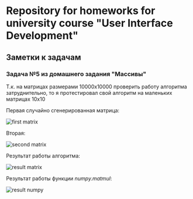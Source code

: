 # Repository for homeworks for university course "User Interface Development"
## Заметки к задачам
### Задача №5 из домашнего задания "Массивы"
Т.к. на матрицах размерами 10000x10000 проверить работу алгоритма затруднительно, то я протестировал свой алгоритм на маленьких матрицах 10x10

Первая случайно сгенерированная матрица:

![first matrix](https://github.com/zeymx/uidev/assets/29517196/9ae732d1-19af-467e-8872-dc2522040d6e)

Вторая:

![second matrix](https://github.com/zeymx/uidev/assets/29517196/53b8d714-cfcd-464c-b2f8-eaf8f96e9a27)

Результат работы алгоритма:

![result matrix](https://github.com/zeymx/uidev/assets/29517196/dcc92af7-63dc-441d-9853-462c7b69da14)

Результат работы функции *numpy.matmul*:

![result numpy](https://github.com/zeymx/uidev/assets/29517196/0d208806-428d-4ba2-b448-b6b8a8872a49)
